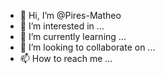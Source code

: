 - 👋 Hi, I’m @Pires-Matheo
- 👀 I’m interested in ...
- 🌱 I’m currently learning ...
- 💞️ I’m looking to collaborate on ...
- 📫 How to reach me ...

<!---
Pires-Matheo/Pires-Matheo is a ✨ special ✨ repository because its `README.md` (this file) appears on your GitHub profile.
You can click the Preview link to take a look at your changes.
--->
